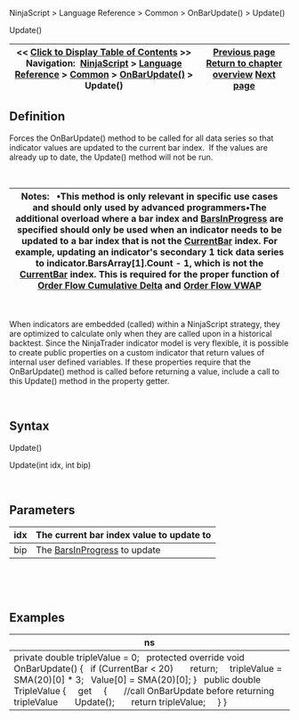 ﻿


NinjaScript \> Language Reference \> Common \> OnBarUpdate() \> Update()






















Update()







| \<\< [Click to Display Table of Contents](update.md) \>\> **Navigation:**     [NinjaScript](ninjascript-1.md) \> [Language Reference](language_reference_wip-1.md) \> [Common](common-1.md) \> [OnBarUpdate()](onbarupdate-1.md) \> Update() | [Previous page](istickreplays-1.md) [Return to chapter overview](onbarupdate-1.md) [Next page](onconnectionstatusupdate-1.md) |
| --- | --- |











## Definition


Forces the OnBarUpdate() method to be called for all data series so that indicator values are updated to the current bar index.  If the values are already up to date, the Update() method will not be run.


 




| Notes:   •This method is only relevant in specific use cases and should only used by advanced programmers•The additional overload where a bar index and [BarsInProgress](barsinprogress-1.md) are specified should only be used when an indicator needs to be updated to a bar index that is not the [CurrentBar](currentbar-1.md) index. For example, updating an indicator's secondary 1 tick data series to indicator.BarsArray\[1].Count \- 1, which is not the [CurrentBar](currentbar-1.md) index. This is required for the proper function of [Order Flow Cumulative Delta](order_flow_cumulative_delta2-1.md) and [Order Flow VWAP](order_flow_vwap2-1.md) |
| --- |



 


When indicators are embedded (called) within a NinjaScript strategy, they are optimized to calculate only when they are called upon in a historical backtest. Since the NinjaTrader indicator model is very flexible, it is possible to create public properties on a custom indicator that return values of internal user defined variables. If these properties require that the OnBarUpdate() method is called before returning a value, include a call to this Update() method in the property getter.


 


## Syntax


Update()


Update(int idx, int bip)


 


## Parameters




| idx | The current bar index value to update to |
| --- | --- |
| bip | The [BarsInProgress](barsinprogress-1.md) to update |



 


 


## Examples




| ns |
| --- |
| private double tripleValue \= 0;   protected override void OnBarUpdate() {    if (CurrentBar \< 20)        return;      tripleValue \= SMA(20)\[0] \* 3;    Value\[0] \= SMA(20)\[0]; }   public double TripleValue {      get      {        //call OnBarUpdate before returning tripleValue        Update();        return tripleValue;      } } |









